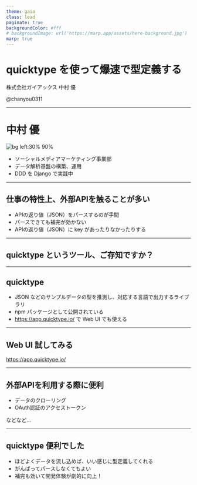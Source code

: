 ```yaml
---
theme: gaia
class: lead
paginate: true
backgroundColor: #fff
# backgroundImage: url('https://marp.app/assets/hero-background.jpg')
marp: true
---
```


# **quicktype を使って爆速で型定義する**

株式会社ガイアックス 中村 優

@chanyou0311

---

# 中村 優

![bg left:30% 90%](https://i.imgur.com/qkrW7fX.png)

- ソーシャルメディアマーケティング事業部
- データ解析基盤の構築、運用
- DDD を Django で実践中

---

## 仕事の特性上、外部APIを触ることが多い

- APIの返り値（JSON）をパースするのが手間
- パースできても補完が効かない
- APIの返り値（JSON）に key があったりなかったりする

---

## quicktype というツール、ご存知ですか？

---

## quicktype

- JSON などのサンプルデータの型を推測し、対応する言語で出力するライブラリ
- npm パッケージとして公開されている
- https://app.quicktype.io/ で Web UI でも使える

---

## Web UI 試してみる

https://app.quicktype.io/

---

## 外部APIを利用する際に便利

- データのクローリング
- OAuth認証のアクセストークン

などなど…

---

## quicktype 便利でした

- ほどよくデータを流し込めば、いい感じに型定義してくれる
- がんばってパースしなくてもよい
- 補完も効いて開発体験が劇的に向上！

